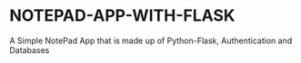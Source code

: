 # NOTEPAD-APP-WITH-FLASK
A Simple NotePad App that is made up of Python-Flask, Authentication and  Databases
